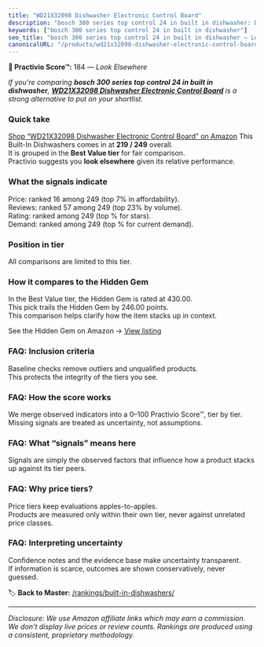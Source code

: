 ```yaml
---
title: "WD21X32098 Dishwasher Electronic Control Board"
description: "bosch 300 series top control 24 in built in dishwasher: Data-driven ranking using the Practivio Score™. Positioned by quality, value, demand, findability, mome…"
keywords: ["bosch 300 series top control 24 in built in dishwasher"]
seo_title: "bosch 300 series top control 24 in built in dishwasher — Look Elsewhere (2025)"
canonicalURL: "/products/wd21x32098-dishwasher-electronic-control-board-B0D6WNG8BV/"
---
```


**🚫 Practivio Score™:** 184 — _Look Elsewhere_


*If you're comparing **bosch 300 series top control 24 in built in dishwasher**, **[WD21X32098 Dishwasher Electronic Control Board](https://www.amazon.com/dp/B0D6WNG8BV?tag=practivio-20)** is a strong alternative to put on your shortlist.*
### Quick take
[Shop “WD21X32098 Dishwasher Electronic Control Board” on Amazon](https://www.amazon.com/dp/B0D6WNG8BV?tag=practivio-20)
This Built-In Dishwashers comes in at **219 / 249** overall.  
It is grouped in the **Best Value tier** for fair comparison.  
Practivio suggests you **look elsewhere** given its relative performance.

### What the signals indicate
Price: ranked 16 among 249 (top 7% in affordability).  
Reviews: ranked 57 among 249 (top 23% by volume).  
Rating: ranked  among 249 (top % for stars).  
Demand: ranked  among 249 (top % for current demand).

### Position in tier
All comparisons are limited to this tier.

### How it compares to the Hidden Gem
In the Best Value tier, the Hidden Gem is rated at 430.00.  
This pick trails the Hidden Gem by 246.00 points.  
This comparison helps clarify how the item stacks up in context.  

See the Hidden Gem on Amazon → [View listing](https://www.amazon.com/dp/B09ST4M8VF?tag=practivio-20)

### FAQ: Inclusion criteria
Baseline checks remove outliers and unqualified products.  
This protects the integrity of the tiers you see.

### FAQ: How the score works
We merge observed indicators into a 0–100 Practivio Score™, tier by tier.  
Missing signals are treated as uncertainty, not assumptions.

### FAQ: What “signals” means here
Signals are simply the observed factors that influence how a product stacks up against its tier peers.

### FAQ: Why price tiers?
Price tiers keep evaluations apples-to-apples.  
Products are measured only within their own tier, never against unrelated price classes.

### FAQ: Interpreting uncertainty
Confidence notes and the evidence base make uncertainty transparent.  
If information is scarce, outcomes are shown conservatively, never guessed.


🏷️ **Back to Master:** [/rankings/built-in-dishwashers/](/rankings/built-in-dishwashers/)

---
_Disclosure: We use Amazon affiliate links which may earn a commission. We don’t display live prices or review counts. Rankings are produced using a consistent, proprietary methodology._
